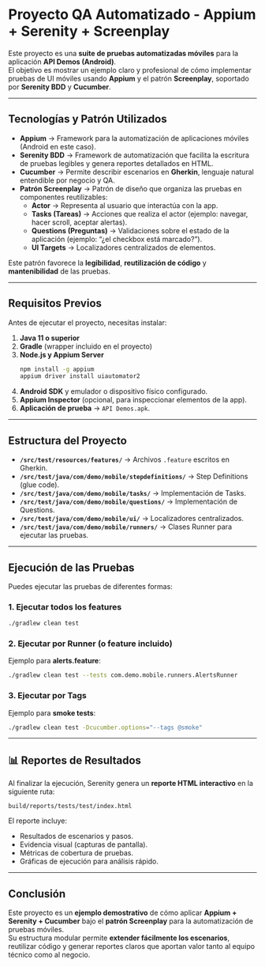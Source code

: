 # Proyecto QA Automatizado - Appium + Serenity + Screenplay

Este proyecto es una **suite de pruebas automatizadas móviles** para la aplicación **API Demos (Android)**.  
El objetivo es mostrar un ejemplo claro y profesional de cómo implementar pruebas de UI móviles usando **Appium** y el patrón **Screenplay**, soportado por **Serenity BDD** y **Cucumber**.

---

## Tecnologías y Patrón Utilizados

- **Appium** → Framework para la automatización de aplicaciones móviles (Android en este caso).  
- **Serenity BDD** → Framework de automatización que facilita la escritura de pruebas legibles y genera reportes detallados en HTML.  
- **Cucumber** → Permite describir escenarios en **Gherkin**, lenguaje natural entendible por negocio y QA.  
- **Patrón Screenplay** → Patrón de diseño que organiza las pruebas en componentes reutilizables:
  - **Actor** → Representa al usuario que interactúa con la app.  
  - **Tasks (Tareas)** → Acciones que realiza el actor (ejemplo: navegar, hacer scroll, aceptar alertas).  
  - **Questions (Preguntas)** → Validaciones sobre el estado de la aplicación (ejemplo: “¿el checkbox está marcado?”).  
  - **UI Targets** → Localizadores centralizados de elementos.  

Este patrón favorece la **legibilidad**, **reutilización de código** y **mantenibilidad** de las pruebas.

---

## Requisitos Previos

Antes de ejecutar el proyecto, necesitas instalar:

1. **Java 11 o superior**  
2. **Gradle** (wrapper incluido en el proyecto)  
3. **Node.js y Appium Server**  
   ```bash
   npm install -g appium
   appium driver install uiautomator2
   ```
4. **Android SDK** y emulador o dispositivo físico configurado.  
5. **Appium Inspector** (opcional, para inspeccionar elementos de la app).  
6. **Aplicación de prueba** → `API Demos.apk`.

---

## Estructura del Proyecto

- **`/src/test/resources/features/`** → Archivos `.feature` escritos en Gherkin.  
- **`/src/test/java/com/demo/mobile/stepdefinitions/`** → Step Definitions (glue code).  
- **`/src/test/java/com/demo/mobile/tasks/`** → Implementación de Tasks.  
- **`/src/test/java/com/demo/mobile/questions/`** → Implementación de Questions.  
- **`/src/test/java/com/demo/mobile/ui/`** → Localizadores centralizados.  
- **`/src/test/java/com/demo/mobile/runners/`** → Clases Runner para ejecutar las pruebas.  

---

## Ejecución de las Pruebas

Puedes ejecutar las pruebas de diferentes formas:

### 1. Ejecutar todos los features
```bash
./gradlew clean test
```

### 2. Ejecutar por Runner (o feature incluido)
Ejemplo para **alerts.feature**:
```bash
./gradlew clean test --tests com.demo.mobile.runners.AlertsRunner
```

### 3. Ejecutar por Tags
Ejemplo para **smoke tests**:
```bash
./gradlew clean test -Dcucumber.options="--tags @smoke"
```

---

## 📊 Reportes de Resultados

Al finalizar la ejecución, Serenity genera un **reporte HTML interactivo** en la siguiente ruta:

```
build/reports/tests/test/index.html
```

El reporte incluye:
- Resultados de escenarios y pasos.  
- Evidencia visual (capturas de pantalla).  
- Métricas de cobertura de pruebas.  
- Gráficas de ejecución para análisis rápido.  

---

## Conclusión

Este proyecto es un **ejemplo demostrativo** de cómo aplicar **Appium + Serenity + Cucumber** bajo el **patrón Screenplay** para la automatización de pruebas móviles.  
Su estructura modular permite **extender fácilmente los escenarios**, reutilizar código y generar reportes claros que aportan valor tanto al equipo técnico como al negocio.
